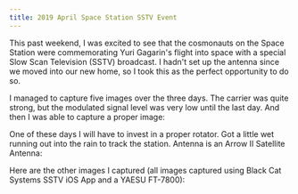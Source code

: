 ```yaml
---
title: 2019 April Space Station SSTV Event
---
```


This past weekend, I was excited to see that the cosmonauts on the Space Station were commemorating Yuri Gagarin's flight into space with a special Slow Scan Television (SSTV) broadcast. I hadn't set up the antenna since we moved into our new home, so I took this as the perfect opportunity to do so.



I managed to capture five images over the three days. The carrier was quite strong, but the modulated signal level was very low until the last day. And then I was able to capture a proper image:







One of these days I will have to invest in a proper rotator. Got a little wet running out into the rain to track the station. Antenna is an Arrow II Satellite Antenna:







Here are the other images I captured (all images captured using Black Cat Systems SSTV iOS App and a YAESU FT-7800):




